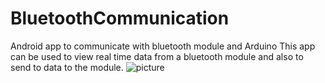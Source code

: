 # BluetoothCommunication
Android app to communicate with bluetooth module and Arduino
This app can be used to view real time data from a bluetooth module and also to send to data to the module.
![picture](bt.png)

